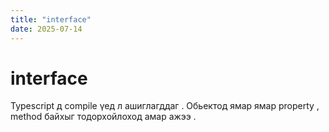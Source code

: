 ```yaml
---
title: "interface"
date: 2025-07-14
---
```


# interface

Typescript д compile үед л ашиглагддаг . Обьектод ямар ямар property , method байхыг тодорхойлоход амар ажээ .
